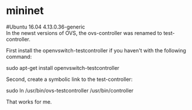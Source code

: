 # mininet

#Ubuntu 16.04 4.13.0.36-generic  
In the newst versions of OVS, the ovs-controller was renamed to test-controller.

First install the openvswitch-testcontroller if you haven't with the following command:

 sudo apt-get install openvswitch-testcontroller

Second, create a symbolic link to the test-controller:

 sudo ln /usr/bin/ovs-testcontroller /usr/bin/controller 

That works for me. 
